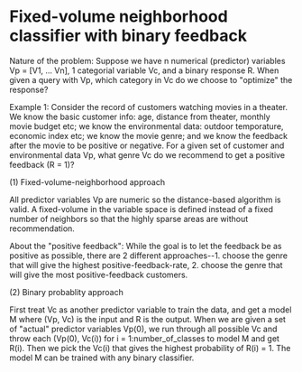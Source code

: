# Fixed-volume neighborhood classifier with binary feedback

Nature of the problem:
Suppose we have n numerical (predictor) variables Vp = [V1, ... Vn], 1 categorial variable Vc, and a binary response R. When given a query with Vp, which category in Vc do we choose to "optimize" the response?

Example 1:
Consider the record of customers watching movies in a theater. We know the basic customer info: age, distance from theater, monthly movie budget etc; we know the environmental data: outdoor temporature, economic index etc; we know the movie genre; and we know the feedback after the movie to be positive or negative. For a given set of customer and environmental data Vp, what genre Vc do we recommend to get a positive feedback (R = 1)?

(1) Fixed-volume-neighborhood approach

All predictor variables Vp are numeric so the distance-based algorithm is valid. A fixed-volume in the variable space is defined instead of a fixed number of neighbors so that the highly sparse areas are without recommendation.

About the "positive feedback":
While the goal is to let the feedback be as positive as possible, there are 2 different approaches--1. choose the genre that will give the highest positive-feedback-rate, 2. choose the genre that will give the most positive-feedback customers.

(2) Binary probablity approach

First treat Vc as another predictor variable to train the data, and get a model M where (Vp, Vc) is the input and R is the output. When we are given a set of "actual" predictor variables Vp(0), we run through all possible Vc and throw each (Vp(0), Vc(i)) for i = 1:number_of_classes to model M and get R(i). Then we pick the Vc(i) that gives the highest probability of R(i) = 1. The model M can be trained with any binary classifier.

